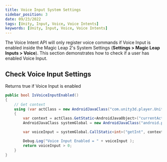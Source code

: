 ```yaml
---
title: Voice Input System Settings
sidebar_position: 3
date: 09/23/2022
tags: [Unity, Input, Voice, Voice Intents]
keywords: [Unity, Input, Voice, Voice Intents]
---
```


The Voice Intent API will only register voice commands if Voice Input is enabled inside the Magic Leap 2's System Settings (**Settings > Magic Leap Inputs > Voice**). This section demonstrates how to check if a user has enabled Voice Input.

## Check Voice Input Settings

Returns true if Voice Input is enabled

``` csharp
public bool IsVoiceInputEnabled()
{
    // Get context
    using (var actClass = new AndroidJavaClass("com.unity3d.player.UnityPlayer"))
    {
        var context = actClass.GetStatic<AndroidJavaObject>("currentActivity");
        AndroidJavaClass systemGlobal = new AndroidJavaClass("android.provider.Settings$System");

        var voiceInput = systemGlobal.CallStatic<int>("getInt", context.Call<AndroidJavaObject>("getContentResolver"), "enable_voice_cmds");

        Debug.Log("Voice Input Enabled = " + voiceInput );
        return voiceInput > 0;
    }
}
```

